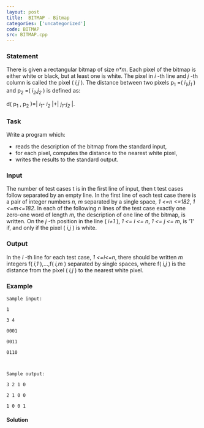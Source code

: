 ```yaml
---
layout: post
title:  BITMAP - Bitmap
categories: ['uncategorized']
code: BITMAP
src: BITMAP.cpp
---
```


### **Statement**

There is given a rectangular bitmap of size _n*m_. Each pixel of the bitmap is
either white or black, but at least one is white. The pixel in _i_ -th line
and _j_ -th column is called the pixel ( _i,j_ ). The distance between two
pixels p<sub>1</sub> =( _i<sub>1</sub>,j<sub>1</sub>_ ) and
p<sub>2</sub> =( _i<sub>2</sub>,j<sub>2</sub>_ ) is defined
as:

d( p<sub>1</sub> , p<sub>2</sub> )=| _i<sub>1</sub>-
i<sub>2</sub>_ |+| _j<sub>1</sub>-j<sub>2</sub>_ |.

### Task

Write a program which:

  * reads the description of the bitmap from the standard input, 
  * for each pixel, computes the distance to the nearest white pixel, 
  * writes the results to the standard output. 

### Input

The number of test cases t is in the first line of input, then t test cases
follow separated by an empty line. In the first line of each test case there
is a pair of integer numbers _n, m_ separated by a single space, _1 <=n
<=182_, _1 <=m<=182_. In each of the following _n_ lines of the test case
exactly one zero-one word of length _m,_ the description of one line of the
bitmap, is written. On the _j_ -th position in the line ( _i+1_ ), _1 <= i <=
n_, _1 <= j <= m_, is '1' if, and only if the pixel ( _i,j_ ) is white.

### Output

In the _i_ -th line for each test case, _1 <=i<=n_, there should be written
_m_ integers f( _i,1_ ),...,f( _i,m_ ) separated by single spaces, where f(
_i,j_ ) is the distance from the pixel ( _i,j_ ) to the nearest white pixel.

### Example

    
    
    Sample input:
    1
    3 4
    0001
    0011
    0110
    
    Sample output:
    3 2 1 0
    2 1 0 0
    1 0 0 1
    



#### **Solution**



